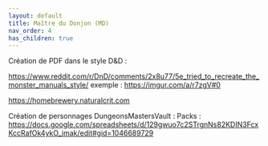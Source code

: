 ```yaml
---
layout: default
title: Maître du Donjon (MD)
nav_order: 4
has_children: true
---
```


Création de PDF dans le style D&D :

https://www.reddit.com/r/DnD/comments/2x8u77/5e_tried_to_recreate_the_monster_manuals_style/ exemple : https://imgur.com/a/r7zgV#0

https://homebrewery.naturalcrit.com

Création de personnages DungeonsMastersVault : Packs : https://docs.google.com/spreadsheets/d/129gwuo7c2STrgnNs82KDIN3FcxKccRafOk4ykO_imak/edit#gid=1046689729

